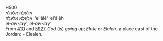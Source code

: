 H500  
אלעלה אלעלא  
אֶלעָלֵא אֶלעָלֵה ‎ ‘el‛âlê‘ ‘el‛âlêh  
*el-aw-lay‘,* *el-aw-lay‘*  
From [410](h0410) and [5927](h5927) *God* (is) *going* *up*; *Elale* or
*Elaleh*, a place east of the Jordan: - Elealeh.  
